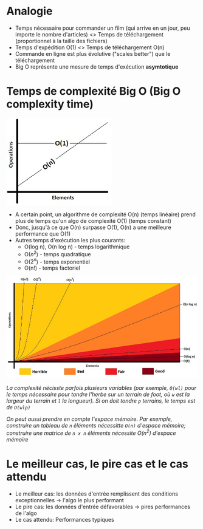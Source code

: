 # Analogie
- Temps nécessaire pour commander un film (qui arrive en un jour, peu importe le nombre d'articles) <> Temps de téléchargement (proportionnel à la taille des fichiers)
- Temps d'expédition O(1) <> Temps de téléchargement O(n)
- Commande en ligne est plus évolutive ("scales better") que le téléchargement
- Big O représente une mesure de temps d'exécution **asymtotique**

# Temps de complexité Big O (Big O complexity time)
![alt text](images/Figure_7.1_B15403.jpg)
- A certain point, un algorithme de complexité O(n) (temps linéaire) prend plus de temps qu'un algo de complexité O(1) (temps constant)
- Donc, jusqu'à ce que O(n) surpasse O(1), O(n) a une meilleure performance que O(1)
- Autres temps d'exécution les plus courants: 
    - O(log n), O(n log n) - temps logarithmique
    - O($n^2$) - temps quadratique
    - O($2^n$) - temps exponentiel
    - O(n!) - temps factoriel

![alt text](images/Figure_7.2_B15403.jpg)

*La complexité nécisste parfois plusieurs variables (par exemple, `O(wl)` pour le temps nécessaire pour tondre l'herbe sur un terrain de foot, où `w` est la largeur du terrain et `l` la longueur). Si on doit tondre `p` terrains, le temps est de `O(wlp)`*

*On peut aussi prendre en compte l'espace mémoire. Par exemple, construire un tableau de `n` éléments nécessitte `O(n)` d'espace mémoire; construire une matrice de `n x n` éléments nécessite $O(n^2)$ d'espace mémoire*

# Le meilleur cas, le pire cas et le cas attendu
- Le meilleur cas: les données d'entrée remplissent des conditions exceptionnelles &rarr; l'algo le plus performant
- Le pire cas: les données d'entrée défavorables &rarr; pires performances de l'algo
- Le cas attendu: Performances typiques